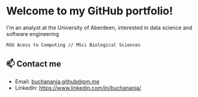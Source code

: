 # Welcome to my GitHub portfolio!

I'm an analyst at the University of Aberdeen, interested in data science and software engineering

```RGU Acess to Computing // MSci Biological Sciences```

## 📫 Contact me
- Email: buchananja.github@pm.me
- LinkedIn: https://www.linkedin.com/in/buchananja/
